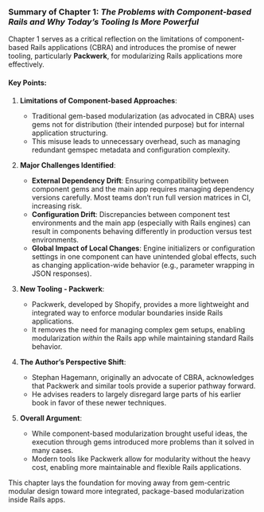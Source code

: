 ### Summary of Chapter 1: *The Problems with Component-based Rails and Why Today’s Tooling Is More Powerful*

Chapter 1 serves as a critical reflection on the limitations of component-based Rails applications (CBRA) and introduces the promise of newer tooling, particularly **Packwerk**, for modularizing Rails applications more effectively.

#### Key Points:

1. **Limitations of Component-based Approaches**:
   - Traditional gem-based modularization (as advocated in CBRA) uses gems not for distribution (their intended purpose) but for internal application structuring.
   - This misuse leads to unnecessary overhead, such as managing redundant gemspec metadata and configuration complexity.

2. **Major Challenges Identified**:
   - **External Dependency Drift**: Ensuring compatibility between component gems and the main app requires managing dependency versions carefully. Most teams don’t run full version matrices in CI, increasing risk.
   - **Configuration Drift**: Discrepancies between component test environments and the main app (especially with Rails engines) can result in components behaving differently in production versus test environments.
   - **Global Impact of Local Changes**: Engine initializers or configuration settings in one component can have unintended global effects, such as changing application-wide behavior (e.g., parameter wrapping in JSON responses).

3. **New Tooling - Packwerk**:
   - Packwerk, developed by Shopify, provides a more lightweight and integrated way to enforce modular boundaries inside Rails applications.
   - It removes the need for managing complex gem setups, enabling modularization *within* the Rails app while maintaining standard Rails behavior.

4. **The Author’s Perspective Shift**:
   - Stephan Hagemann, originally an advocate of CBRA, acknowledges that Packwerk and similar tools provide a superior pathway forward.
   - He advises readers to largely disregard large parts of his earlier book in favor of these newer techniques.

5. **Overall Argument**:
   - While component-based modularization brought useful ideas, the execution through gems introduced more problems than it solved in many cases.
   - Modern tools like Packwerk allow for modularity without the heavy cost, enabling more maintainable and flexible Rails applications.

This chapter lays the foundation for moving away from gem-centric modular design toward more integrated, package-based modularization inside Rails apps.